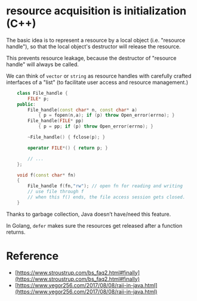 resource acquisition is initialization (C++)
===

The basic idea is to represent a resource by a local object (i.e. "resource handle"), so that the local object's destructor will release the resource.

This prevents resource leakage, because the destructor of "resource handle" will always be called. 

We can think of `vector` or `string` as resource handles with carefully crafted interfaces of a "list" (to facilitate user access and resource management.) 

```cpp
	class File_handle {
		FILE* p;
	public:
		File_handle(const char* n, const char* a)
			{ p = fopen(n,a); if (p) throw Open_error(errno); }
		File_handle(FILE* pp)
			{ p = pp; if (p) throw Open_error(errno); }

		~File_handle() { fclose(p); }

		operator FILE*() { return p; }

		// ...
	};

	void f(const char* fn)
	{
		File_handle f(fn,"rw");	// open fn for reading and writing
		// use file through f
		// when this f() ends, the file access session gets closed.
	}
```

Thanks to garbage collection, Java doesn’t have/need this feature.

In Golang, `defer` makes sure the resources get released after a function returns.

Reference
===
* [https://www.stroustrup.com/bs_faq2.html#finally](https://www.stroustrup.com/bs_faq2.html#finally)
* [https://www.yegor256.com/2017/08/08/raii-in-java.html](https://www.yegor256.com/2017/08/08/raii-in-java.html)
